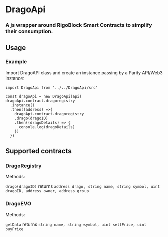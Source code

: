 # DragoApi

### A js wrapper around RigoBlock Smart Contracts to simplify their consumption.

## Usage

### Example

Import DragoAPI class and create an instance passing by a Parity API/Web3 instance:

    import DragoApi from '../../DragoApi/src'

    const dragoApi = new DragoApi(api)
    dragoApi.contract.dragoregistry
      .instance()
      .then((address) =>{
        dragoApi.contract.dragoregistry
        .drago(dragoID)
        .then((dragoDetails) => {
          console.log(dragoDetails)
        })
      })

## Supported contracts

### DragoRegistry

Methods:

`drago(dragoID)` returns `address drago, string name, string symbol, uint dragoID, address owner, address group`

### DragoEVO

Methods:

`getData` returns `string name, string symbol, uint sellPrice, uint buyPrice`
